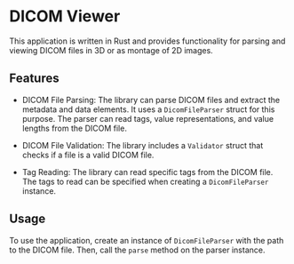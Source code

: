 # DICOM Viewer

This application is written in Rust and provides functionality for parsing and viewing DICOM files in 3D or as montage of 2D images.

## Features

- DICOM File Parsing: The library can parse DICOM files and extract the metadata and data elements. It uses a `DicomFileParser` struct for this purpose. The parser can read tags, value representations, and value lengths from the DICOM file.

- DICOM File Validation: The library includes a `Validator` struct that checks if a file is a valid DICOM file.

- Tag Reading: The library can read specific tags from the DICOM file. The tags to read can be specified when creating a `DicomFileParser` instance.

## Usage

To use the application, create an instance of `DicomFileParser` with the path to the DICOM file. Then, call the `parse` method on the parser instance. 
